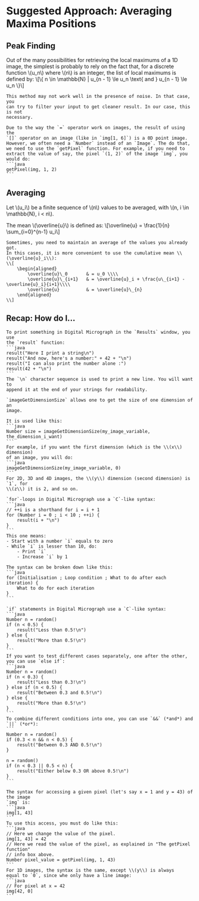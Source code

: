 # Suggested Approach: Averaging Maxima Positions

## Peak Finding

Out of the many possibilities for retrieving the local maximums of a 1D image,
the simplest is probably to rely on the fact that, for a discrete function
\\(u_n\\) where \\(n\\) is an integer, the list of local maximums is defined by:
\\[\\{ n \in \mathbb{N} | u_{n - 1} \le u_n \text{ and } u_{n - 1} \le u_n \\}\\]

~~~admonish warning
This method may not work well in the presence of noise. In that case, you
can try to filter your input to get cleaner result. In our case, this is not 
necessary.
~~~

~~~admonish info title="The `getPixel` function"
Due to the way the `=` operator work on images, the result of using the
`[]` operator on an image (like in `img[1, 6]`) is a 0D point image.
However, we often need a `Number` instead of an `Image`. The do that,
we need to use the `getPixel` function. For example, if you need to
extract the value of say, the pixel `(1, 2)` of the image `img`, you
would do:
```java
getPixel(img, 1, 2)
```
~~~

## Averaging

Let \\(u_i\\) be a finite sequence of \\(n\\) values to be averaged, with
\\(n, i \in \mathbb{N}, i < n\\).

The mean \\(\overline{u}\\) is defined as:
\\[\overline{u} = \frac{1}{n} \sum_{i=0}^{n-1} u_i\\]

~~~admonish info title="Optional: cumulative averaging" collapsible=true
Sometimes, you need to maintain an average of the values you already got.
In this cases, it is more convenient to use the cumulative mean \\(\overline{u}_i\\):
\\[
    \begin{aligned}
        \overline{u}\_0       & = u_0 \\\\
        \overline{u}\_{i+1}   & = \overline{u}_i + \frac{u\_{i+1} - \overline{u}_i}{i+1}\\\\
        \overline{u}          & = \overline{u}\_{n}
    \end{aligned}
\\]
~~~

## Recap: How do I...

~~~admonish info title="... print a number or a string?" collapsible=true
To print something in Digital Micrograph in the `Results` window, you use
the `result` function:
```java
result("Here I print a string\n")
result("And now, here's a number:" + 42 + "\n")
result("I can also print the number alone :")
result(42 + "\n")
```
The `\n` character sequence is used to print a new line. You will want to
append it at the end of your strings for readability.
~~~

~~~admonish info title="... get the size of an image?" collapsible=true
`imageGetDimensionSize` allows one to get the size of one dimension of an
image.

It is used like this:
```java
Number size = imageGetDimensionSize(my_image_variable, the_dimension_i_want)
```
For example, if you want the first dimension (which is the \\(x\\) dimension)
of an image, you will do:
```java
imageGetDimensionSize(my_image_variable, 0)
```
For 2D, 3D and 4D images, the \\(y\\) dimension (second dimension) is `1`, for
\\(z\\) it is 2, and so on.
~~~

~~~admonish info title="... write a `for`-loop?" collapsible=true
`for`-loops in Digital Micrograph use a `C`-like syntax:
```java
// ++i is a shorthand for i = i + 1
for (Number i = 0 ; i < 10 ; ++i) {
    result(i + "\n")
}
```
This one means:
- Start with a number `i` equals to zero
- While `i` is lesser than 10, do:
    - Print `i`
    - Increase `i` by 1

The syntax can be broken down like this:
```java
for (Initialisation ; Loop condition ; What to do after each iteration) {
    What to do for each iteration
}
```
~~~

~~~admonish info title="... write an `if` statement?" collapsible=true
`if` statements in Digital Micrograph use a `C`-like syntax:
```java
Number n = random()
if (n < 0.5) {
    result("Less than 0.5!\n")
} else {
    result("More than 0.5!\n")
}
```
If you want to test different cases separately, one after the other, you can use `else if`:
```java
Number n = random()
if (n < 0.3) {
    result("Less than 0.3!\n")
} else if (n < 0.5) {
    result("Between 0.3 and 0.5!\n")
} else {
    result("More than 0.5!\n")
}
```
To combine different conditions into one, you can use `&&` (*and*) and `||` (*or*):
```
Number n = random()
if (0.3 < n && n < 0.5) {
    result("Between 0.3 AND 0.5!\n")
}

n = random()
if (n < 0.3 || 0.5 < n) {
    result("Either below 0.3 OR above 0.5!\n")
}
```
~~~

~~~admonish info title="... access a pixel value?" collapsible=true
The syntax for accessing a given pixel (let's say x = 1 and y = 43) of the image
`img` is:
```java
img[1, 43]
```
Tu use this access, you must do like this:
```java
// Here we change the value of the pixel.
img[1, 43] = 42
// Here we read the value of the pixel, as explained in "The getPixel function"
// info box above.
Number pixel_value = getPixel(img, 1, 43)
```
For 1D images, the syntax is the same, except \\(y\\) is always
equal to `0`, since whe only have a line image:
```java
// For pixel at x = 42
img[42, 0]
```
~~~

